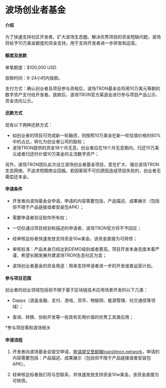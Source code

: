 # 波场创业者基金

#### 介绍

为了快速支持社区开发者，扩大波场生态圈。解决优秀项目的资金短缺问题，波场将给予10万美金额度的资金支持，用于支持开发者进一步研发和运营。

#### 额度及放款

单笔额度：$100,000 USD  

放款时间：6-24小时内放款。  

支付方式：确认创业者及项目参与资格后，波场TRON基金会将用10万美元等额的数字资产支付给开发者。放款后，波场TRON官方渠道会进行参与项目产品公示、资金流向公示。

#### 还款方式

现有以下两种还款方式：

+ 如创业者的项目可完成新一轮融资，则按照10万美金在新一轮估值价格的80%中的占比，转化为创业者公司的股权；
+ 波场TRON提供的资金18个月无息，创业者应在18个月无息期内，归还10万美元或者归还时价值10万美金的主流数字资产；

另外，波场TRON团队此次设立波场创业者基金项目，意在扩大、强壮波场TRON生态网络，不追求短期商业回报。若因客观不可抗原因造成项目失败的，创业者无需偿还本金。

#### 申请条件

+ 开发者向波场基金会申请，申请的内容需要包括，产品描述、成果展示（包括但不限于产品链接或者安装包APK）；

+ 需要申请者验证软件所有权；

+ 一切仅通过项目规划和描述的申请者，波场TRON官方将不予回应；

+ 经审核达标者快速发放支持资金10w美金。该资金直接为可转债；

+ 审核标准：产品本身已经达到DEMO级别或者更高。项目开发本身态度本着严谨、希望长期发展共建波场TRON生态社区为宜；

+ 波场创业者基金的资金用途：用来支持申请者进一步的开发或者运营计划。

#### 参与项目范围

创业者的创业领域包括但不限于基于区块链技术应用场景开发的以下几类：

+ Dapps（涵盖金融、支付、游戏、货币、物联网、能源管理、社交通信等领域）；

+ 查询、转换、协助开发等一些具有实用价值的优秀工具类应用；

*参与项目需和波场相关

#### 申请流程

1. 开发者向波场基金会提交申请，申请提交至邮箱loan@tron.network，申请的内容需要包括：产品描述、成果展示（包括但不限于产品链接或者安装包APK）。

2. 经审核达标者我们将与您联系，并快速发放支持资金10w美金。该资金直接为可转债。

